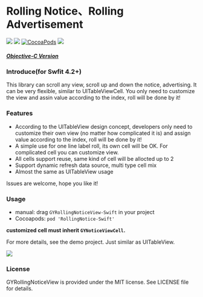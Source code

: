 # Rolling Notice、Rolling Advertisement

![](https://img.shields.io/badge/platform-iOS-red.svg)&nbsp;![](https://img.shields.io/badge/language-Swift-orange.svg)&nbsp;[![CocoaPods](http://img.shields.io/cocoapods/v/RollingNotice-Swift.svg?style=flat)](http://cocoapods.org/pods/RollingNotice-Swift)&nbsp;![](https://img.shields.io/badge/license-MIT%20License-brightgreen.svg)

##### [Objective-C Version](https://github.com/maltsugar/RollingNotice)
### Introduce(for Swfit 4.2+)
This library can scroll any view, scroll up and down the notice, advertising. It can be very flexible, similar to UITableViewCell.
You only need to customize the view and assin value according to the index, roll will be done by it!


### Features
- According to the UITableView design concept, developers only need to customize their own view (no matter how complicated it is) and assign value according to the index, roll will be done by it!
- A simple use for one line label roll, its own cell will be OK. For complicated cell you can customize view.
- All cells support reuse, same kind of cell will be allocted up to 2
- Support dynamic refresh data source, multi type cell mix
- Almost the same as UITableView usage

Issues are welcome, hope you like it!
### Usage
- manual: drag `GYRollingNoticeView-Swift` in your project
- Cocoapods: `pod 'RollingNotice-Swift'`

**customized cell must inherit `GYNoticeViewCell`.**

For more details, see the demo project. Just similar as UITableView.


![](http://wx3.sinaimg.cn/mw690/72aba7efgy1fmdy022ow6g20bn08g0xn.gif)
### License
GYRollingNoticeView is provided under the MIT license. See LICENSE file for details.





